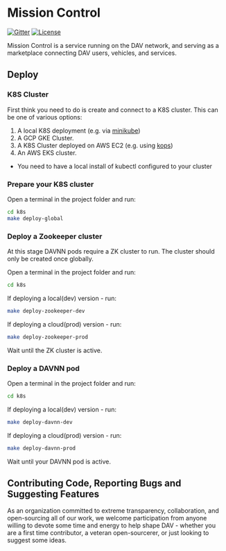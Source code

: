 # Mission Control

[![Gitter](https://img.shields.io/gitter/room/DAVFoundation/DAV-Contributors.svg?style=flat-square)](https://gitter.im/DAVFoundation/DAV-Contributors)
[![License](https://img.shields.io/github/license/DAVFoundation/missioncontrol.svg?style=flat-square)](https://github.com/DAVFoundation/missioncontrol/blob/master/LICENSE)

Mission Control is a service running on the DAV network, and serving as a marketplace connecting DAV users, vehicles, and services.

## Deploy

### K8S Cluster

First think you need to do is create and connect to a K8S cluster.
This can be one of various options:
1) A local K8S deployment (e.g. via [minikube](https://kubernetes.io/docs/setup/minikube/))
1) A GCP GKE Cluster.
1) A K8S Cluster deployed on AWS EC2 (e.g. using [kops](https://kubernetes.io/docs/setup/custom-cloud/kops/))
1) An AWS EKS cluster.

* You need to have a local install of kubectl configured to your cluster

### Prepare your K8S cluster

Open a terminal in the project folder and run:
```bash
cd k8s
make deploy-global
```

### Deploy a Zookeeper cluster

At this stage DAVNN pods require a ZK cluster to run.
The cluster should only be created once globally.

Open a terminal in the project folder and run:
```bash
cd k8s
```

If deploying a local(dev) version - run:
```bash
make deploy-zookeeper-dev
```

If deploying a cloud(prod) version - run:
```bash
make deploy-zookeeper-prod
```

Wait until the ZK cluster is active.

### Deploy a DAVNN pod

Open a terminal in the project folder and run:
```bash
cd k8s
```

If deploying a local(dev) version - run:
```bash
make deploy-davnn-dev
```

If deploying a cloud(prod) version - run:
```bash
make deploy-davnn-prod
```

Wait until your DAVNN pod is active.

## Contributing Code, Reporting Bugs and Suggesting Features

As an organization committed to extreme transparency, collaboration, and open-sourcing all of our work, we welcome participation from anyone willing to devote some time and energy to help shape DAV - whether you are a first time contributor, a veteran open-sourcerer, or just looking to suggest some ideas.
